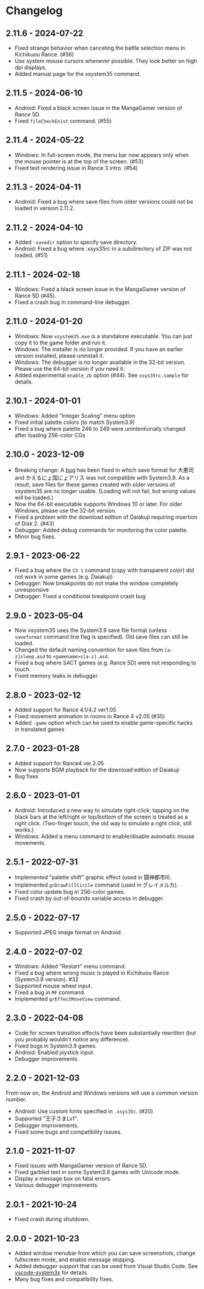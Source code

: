 # Changelog

## 2.11.6 - 2024-07-22
- Fixed strange behavior when canceling the battle selection menu in Kichikuou Rance. (#56)
- Use system mouse cursors whenever possible. They look better on high dpi displays.
- Added manual page for the xsystem35 command.

## 2.11.5 - 2024-06-10
- Android: Fixed a black screen issue in the MangaGamer version of Rance 5D.
- Fixed `fileCheckExist` command. (#55)

## 2.11.4 - 2024-05-22
- Windows: In full-screen mode, the menu bar now appears only when the mouse pointer is at the top of the screen. (#53)
- Fixed text rendering issue in Rance 3 intro. (#54)

## 2.11.3 - 2024-04-11
- Android: Fixed a bug where save files from older versions could not be loaded in version 2.11.2.

## 2.11.2 - 2024-04-10
- Added `-savedir` option to specify save directory.
- Android: Fixed a bug where .xsys35rc in a subdirectory of ZIP was not loaded. (#51)

## 2.11.1 - 2024-02-18
- Windows: Fixed a black screen issue in the MangaGamer version of Rance 5D (#45).
- Fixed a crash bug in command-line debugger.

## 2.11.0 - 2024-01-20
- Windows: Now `xsystem35.exe` is a standalone executable. You can just copy it to the game folder and run it.
- Windows: The installer is no longer provided. If you have an earlier version installed, please uninstall it.
- Windows: The debugger is no longer available in the 32-bit version. Please use the 64-bit version if you need it.
- Added experimental `enable_zb` option (#44). See `xsys35rc.sample` for details.

## 2.10.1 - 2024-01-01
- Windows: Added "Integer Scaling" menu option
- Fixed initial palette colors (to match System3.9)
- Fixed a bug where palette 246 to 249 were unintentionally changed after loading 256-color CGs

## 2.10.0 - 2023-12-09
- Breaking change: A [bug](https://github.com/kichikuou/xsystem35-sdl2/issues/41) has been fixed in which save format for 大悪司 and かえるにょ国にょアリス was not compatible with System3.9. As a result, save files for these games created with older versions of xsystem35 are no longer usable. (Loading will not fail, but wrong values will be loaded.)
- Now the 64-bit executable supports Windows 10 or later. For older Windows, please use the 32-bit version.
- Fixed a problem with the download edition of Daiakuji requiring insertion of Disk 2. (#43)
- Debugger: Added debug commands for monitoring the color palette.
- Minor bug fixes.

## 2.9.1 - 2023-06-22
- Fixed a bug where the `CX 1` command (copy with transparent color) did not work in some games (e.g. Daiakuji)
- Debugger: Now breakpoints do not make the window completely unresponsive
- Debugger: Fixed a conditional breakpoint crash bug

## 2.9.0 - 2023-05-04
- Now xsystem35 uses the System3.9 save file format (unless `-saveformat` command line flag is specified). Old save files can still be loaded.
- Changed the default naming convention for save files from `[a-z]sleep.asd` to `<gamename>s[a-z].asd`.
- Fixed a bug where SACT games (e.g. Rance 5D) were not responding to touch.
- Fixed memory leaks in debugger.

## 2.8.0 - 2023-02-12
- Added support for Rance 4.1/4.2 ver1.05
- Fixed movement animation in rooms in Rance 4 v2.05 (#35)
- Added `-game` option which can be used to enable game-specific hacks in translated games

## 2.7.0 - 2023-01-28
- Added support for Rance4 ver.2.05
- Now supports BGM playback for the download edition of Daiakuji
- Bug fixes

## 2.6.0 - 2023-01-01
- Android: Introduced a new way to simulate right-click; tapping on the black bars at the left/right or top/bottom of the screen is treated as a right click. (Two-finger touch, the old way to simulate a right click, still works.)
- Windows: Added a menu command to enable/disable automatic mouse movements.

## 2.5.1 - 2022-07-31
- Implemented "palette shift" graphic effect (used in 闘神都市II).
- Implemented `grDrawFillCircle` command (used in グレイメルカ).
- Fixed color update bug in 256-color games.
- Fixed crash by out-of-bounds variable access in debugger.

## 2.5.0 - 2022-07-17
- Supported JPEG image format on Android.

## 2.4.0 - 2022-07-02
- Windows: Added "Restart" menu command.
- Fixed a bug where wrong music is played in Kichikuou Rance (System3.9 version). #32
- Supported mouse wheel input.
- Fixed a bug in `MF` command.
- Implemented `grEffectMoveView` command.

## 2.3.0 - 2022-04-08
- Code for screen transition effects have been substantially rewritten (but you probably wouldn't notice any difference).
- Fixed bugs in System3.9 games.
- Android: Enabled joystick input.
- Debugger improvements.

## 2.2.0 - 2021-12-03
From now on, the Android and Windows versions will use a common version number.

- Android: Use custom fonts specified in `.xsys35c`. (#20)
- Supported "王子さまLv1".
- Debugger improvements.
- Fixed some bugs and compatibility issues.

## 2.1.0 - 2021-11-07
- Fixed issues with MangaGamer version of Rance 5D.
- Fixed garbled text in some System3.9 games with Unicode mode.
- Display a message box on fatal errors.
- Various debugger improvements.

## 2.0.1 - 2021-10-24
- Fixed crash during shutdown.

## 2.0.0 - 2021-10-23
- Added window menubar from which you can save screenshots, change fullscreen mode, and enable message skipping.
- Added debugger support that can be used from Visual Studio Code. See [vscode-system3x](https://github.com/kichikuou/vscode-system3x) for details.
- Many bug fixes and compatibility fixes.

